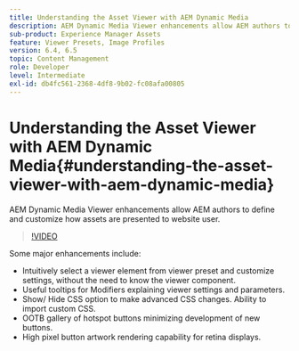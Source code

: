 ```yaml
---
title: Understanding the Asset Viewer with AEM Dynamic Media
description: AEM Dynamic Media Viewer enhancements allow AEM authors to define and customize how assets are presented to website user.
sub-product: Experience Manager Assets
feature: Viewer Presets, Image Profiles
version: 6.4, 6.5
topic: Content Management
role: Developer
level: Intermediate
exl-id: db4fc561-2368-4df8-9b02-fc08afa00805
---
```

# Understanding the Asset Viewer with AEM Dynamic Media{#understanding-the-asset-viewer-with-aem-dynamic-media}

AEM Dynamic Media Viewer enhancements allow AEM authors to define and customize how assets are presented to website user.

>[!VIDEO](https://video.tv.adobe.com/v/17783/?quality=9&learn=on)

Some major enhancements include:

* Intuitively select a viewer element from viewer preset and customize settings, without the need to know the viewer component. 
* Useful tooltips for Modifiers explaining viewer settings and parameters.
* Show/ Hide CSS option to make advanced CSS changes. Ability to import custom CSS.
* OOTB gallery of hotspot buttons minimizing development of new buttons.
* High pixel button artwork rendering capability for retina displays.

